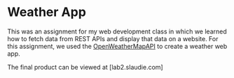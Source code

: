 # Weather App

This was an assignment for my web development class in which we learned how to fetch data from REST APIs and display that data on a website. For this assignment, we used the [OpenWeatherMapAPI](https://openweathermap.org/api) to create a weather web app.

The final product can be viewed at [lab2.slaudie.com]
